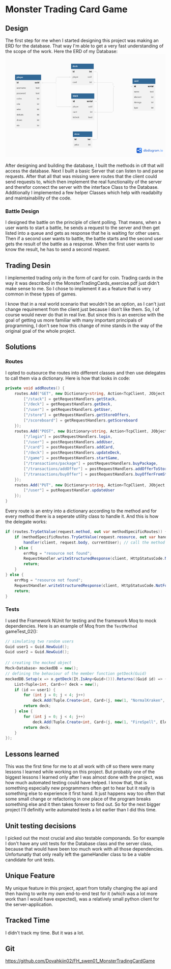 # Monster Trading Card Game 
## Design
The first step for me when I started designing this project was making an ERD for the database. That way I'm able to get a very fast understanding of the scope of the work. Here the ERD of my Database:
![ERD image](imgs/FH_swen01_MonsterTradingCardGame.png)

After designing and building the database, I built the methods in c# that will access the database.
Next I built a basic Server that can listen to and parse requests.
After that all that was missing were routes that the client could send requests to, which then implement the real functionality of the server and therefor connect the server with the interface Class to the Database.
Additionally I implemented a few helper Classes which help with readabilty and maintainability of the code.

### Battle Design
I designed the battle on the principle of client polling. That means, when a user wants to start a battle, he sends a request to the server and then get listed into a queue and gets as response that he is waiting for other users. Then if a second user wants to battle, the battle starts and the second user gets the result of the battle as a response.
When the first user wants to know the result, he has to send a second request.

## Trading Desin
I implemented trading only in the form of card for coin. Trading cards in the way it was described in the MonsterTradingCards_exercise.pdf just didn't make sense to me. So I chose to implement it as a feature that is very common in these types of games.

I know that in a real world scenario that wouldn't be an option, as I can't just change requirement from the client just because I don't like them. So, I of course would never do that in real live. But since this is an exercise with the goal of getting us more familiar with many important principals of programming, I don't see how this change of mine stands in the way of the original goal of the whole project.

## Solutions
### Routes
I opted to outsource the routes into different classes and then use delegates to call them via a dictionary. Here is how that looks in code:
```cs
private void addRoutes() {
    routes.Add("GET", new Dictionary<string, Action<TcpClient, JObject, User>> {
        ["/stack"] = getRequestHandlers.getStack,
        ["/deck"] = getRequestHandlers.getDeck,
        ["/user"] = getRequestHandlers.getUser,
        ["/store"] = getRequestHandlers.getStoreOffers,
        ["/scoreboard"] = getRequestHandlers.getScoreboard
    });
    routes.Add("POST", new Dictionary<string, Action<TcpClient, JObject, User>> {
        ["/login"] = postRequestHandlers.login,
        ["/user"] = postRequestHandlers.addUser,
        ["/card"] = postRequestHandlers.addCard,
        ["/deck"] = postRequestHandlers.updateDeck,
        ["/game"] = postRequestHandlers.startGame,
        ["/transactions/package"] = postRequestHandlers.buyPackage,
        ["/transactions/addOffer"] = postRequestHandlers.addOfferToStore,
        ["/transactions/buyOffer"] = postRequestHandlers.buyOfferFromStore
    });
    routes.Add("PUT", new Dictionary<string, Action<TcpClient, JObject, User>> {
        ["/user"] = putRequestHandler.updateUser
    });
}
```
Every route is an entry into a dictionary according to the method and for every method there is a seperate utility class to handle it. And this is how the delegate works:
```cs
if (routes.TryGetValue(request.method, out var methodSpecificRoutes)) {
    if (methodSpecificRoutes.TryGetValue(request.resource, out var handler)) {
        handler(client, request.body, currentUser); // call the method from the dict
    } else {
        errMsg = "resource not found";
        RequestHandler.writeStructuredResponse(client, HttpStatusCode.NotFound, errMsg);
        return;
    }
} else {
    errMsg = "resource not found";
    RequestHandler.writeStructuredResponse(client, HttpStatusCode.NotFound, errMsg);
    return;
}
```
### Tests
I used the Framework NUnit for testing and the framework Moq to mock dependencies. Here is an example of Moq from the ``TestMethod`` gameTest_02():
```cs
// simulating two random users
Guid user1 = Guid.NewGuid();
Guid user2 = Guid.NewGuid();

// creating the mocked object
Mock<Database> mockedDB = new();
// defining the behaviour of the member function getDeck(Guid)
mockedDB.Setup(x => x.getDeck(It.IsAny<Guid>())).Returns((Guid id) => {
    List<Tuple<int, Card>>? deck = new();
    if (id == user1) {
        for (int j = 0; j < 4; j++)
            deck.Add(Tuple.Create<int, Card>(j, new(1, "NormalKraken", Element.NORMAL, 12, Type.KRAKEN)));
        return deck;
    } else {
        for (int j = 0; j < 4; j++)
            deck.Add(Tuple.Create<int, Card>(j, new(1, "FireSpell", Element.FIRE, 12, Type.SPELL)));
        return deck;
    }
});
```

## Lessons learned
This was the first time for me to at all work with c# so there were many lessons I learned while working on this project.
But probably one of the biggest lessons I learned only after I was almost done with the project, was how much automated testing could have helped. I know that, that is something especially new programmers often get to hear but it really is something else to experience it first hand. It just happens way too often that some small change or refactoring in one place of the program breaks something else and it then takes forever to find out. So for the next bigger project I'll definitly write automated tests a lot earlier than I did this time.

## Unit testing decisions
I picked out the most crucial and also testable componands. So for example I don't have any unit tests for the Database class and the server class, because that would have been too much work with all those dependencies. Unfortunatly that only really left the gameHandler class to be a viable candidate for unit tests.

## Unique Feature
My unique feature in this project, apart from totally changing the api and then having to write my own end-to-end test for it (which was a lot more work than I would have expected), was a relatively small python client for the server-application.

## Tracked Time
I didn't track my time. But it was a lot.

## Git
https://github.com/Dovahkiin02/FH_swen01_MonsterTradingCardGame
